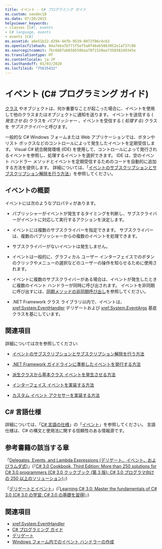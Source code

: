 ```yaml
---
title: イベント - C# プログラミング ガイド
ms.custom: seodec18
ms.date: 07/20/2015
helpviewer_keywords:
- classes [C#], events
- C# language, events
- events [C#]
ms.assetid: a8e51b22-d294-44fb-9539-0072f06c4cb3
ms.openlocfilehash: 84a7eba7bf71f5ef5a0f46eb5863952e1af37c86
ms.sourcegitcommit: 7bc6887ab658550baa78f1520ea735838249345e
ms.translationtype: HT
ms.contentlocale: ja-JP
ms.lasthandoff: 01/03/2020
ms.locfileid: "75635432"
---
```

# <a name="events-c-programming-guide"></a>イベント (C# プログラミング ガイド)
[クラス](../../language-reference/keywords/class.md) やオブジェクトは、何か重要なことが起こった場合に、イベントを使用して他のクラスまたはオブジェクトに通知を送ります。 イベントを送信する ( *発生させる*) クラスを *パブリッシャー* 、イベントを受信する ( *処理する*) クラスを *サブスクライバー*と呼びます。  
  
一般的な C# Windows フォームまたは Web アプリケーションでは、ボタンやリスト ボックスなどのコントロールによって発生したイベントを定期受信します。 Visual C# 統合開発環境 (IDE) を使用して、コントロールによって発行されるイベントを参照し、処理するイベントを選択できます。 IDE は、空のイベント ハンドラー メソッドとイベントを定期受信するためのコードを自動的に追加する方法を提供します。 詳細については、「[イベントのサブスクリプションとサブスクリプション解除を行う方法](./how-to-subscribe-to-and-unsubscribe-from-events.md)」を参照してください。
  
## <a name="events-overview"></a>イベントの概要  
 イベントには次のようなプロパティがあります。  
  
- パブリッシャーがイベントが発生するタイミングを判断し、サブスクライバーがイベントに対応して実行するアクションを決定します。  
  
- イベントには複数のサブスクライバーを指定できます。 サブスクライバーは、複数のパブリッシャーからの複数のイベントを処理できます。  
  
- サブスクライバーがないイベントは発生しません。  
  
- イベントは一般的に、グラフィカル ユーザー インターフェイスでのボタンのクリックやメニューの選択などのユーザーの操作を知らせるために使用されます。  
  
- イベントに複数のサブスクライバーがある場合は、イベントが発生したときに複数のイベント ハンドラーが同時に呼び出されます。 イベントを非同期に呼び出すには、[同期メソッドの非同期呼び出し](../../../standard/asynchronous-programming-patterns/calling-synchronous-methods-asynchronously.md)を参照してください。  
  
- .NET Framework クラス ライブラリ以内で、イベントは、<xref:System.EventHandler> デリゲートおよび <xref:System.EventArgs> 基底クラスを基にしています。  
  
## <a name="related-sections"></a>関連項目  
 詳細については次を参照してください:  
  
- [イベントのサブスクリプションとサブスクリプション解除を行う方法](./how-to-subscribe-to-and-unsubscribe-from-events.md)

- [.NET Framework ガイドラインに準拠したイベントを発行する方法](./how-to-publish-events-that-conform-to-net-framework-guidelines.md)

- [派生クラスから基本クラス イベントを発生させる方法](./how-to-raise-base-class-events-in-derived-classes.md)

- [インターフェイス イベントを実装する方法](./how-to-implement-interface-events.md)

- [カスタム イベント アクセサーを実装する方法](./how-to-implement-custom-event-accessors.md)

## <a name="c-language-specification"></a>C# 言語仕様  

詳細については、「[C# 言語の仕様](/dotnet/csharp/language-reference/language-specification/introduction)」の「[イベント](~/_csharplang/spec/classes.md#events)」を参照してください。 言語仕様は、C# の構文と使用法に関する信頼性のある情報源です。
  
## <a name="featured-book-chapters"></a>参考書籍の該当する章  
 「[Delegates, Events, and Lambda Expressions (デリゲート、イベント、およびラムダ式)](https://docs.microsoft.com/previous-versions/visualstudio/visual-studio-2008/ff518994%28v=orm.10%29)」(『[C# 3.0 Cookbook, Third Edition: More than 250 solutions for C# 3.0 programmers (C# 3.0 クックブック (第 3 版): C# 3.0 プログラマ向けの 250 以上のソリューション)](https://docs.microsoft.com/previous-versions/visualstudio/visual-studio-2008/ff518995%28v=orm.10%29)』)  
  
 「[デリゲートとイベント](https://docs.microsoft.com/previous-versions/visualstudio/visual-studio-2008/ff652490%28v=orm.10%29)」(『[Learning C# 3.0: Master the fundamentals of C# 3.0 (C# 3.0 の学習: C# 3.0 の基礎を習得)](https://docs.microsoft.com/previous-versions/visualstudio/visual-studio-2008/ff652493%28v=orm.10%29)』)  
  
## <a name="see-also"></a>関連項目

- <xref:System.EventHandler>
- [C# プログラミング ガイド](../index.md)
- [デリゲート](../delegates/index.md)
- [Windows フォーム内でのイベント ハンドラーの作成](../../../framework/winforms/creating-event-handlers-in-windows-forms.md)
